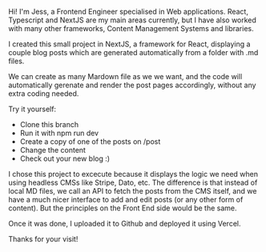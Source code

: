 Hi! I'm Jess, a Frontend Engineer specialised in Web applications.
React, Typescript and NextJS are my main areas currently, but I have
also worked with many other frameworks, Content Management Systems and
libraries.

I created this small project in NextJS, a framework for React,
displaying a couple blog posts which are generated automatically from
a folder with .md files.

We can create as many Mardown file as we we want, and the code will automatically gerenate and render the post pages accordingly, without any extra coding needed.

Try it yourself:

- Clone this branch
- Run it with npm run dev
- Create a copy of one of the posts on /post
- Change the content
- Check out your new blog :)

I chose this project to excecute because it displays the logic we need when using headless CMSs like Stripe, Dato, etc. The difference is that instead of local MD files, we call an API to fetch the posts from the CMS itself, and we have a much nicer interface to add and edit posts (or any other form of content). But the principles on the Front End side would be the same.

Once it was done, I uploaded it to Github and deployed it using Vercel.

Thanks for your visit!
